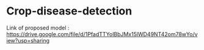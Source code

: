 # Crop-disease-detection
Link of proposed model : https://drive.google.com/file/d/1PfadTTYolBbJMx15lWD49NT42om78wYo/view?usp=sharing
